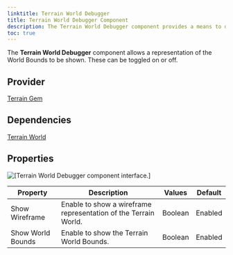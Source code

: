 ```yaml
---
linktitle: Terrain World Debugger
title: Terrain World Debugger Component
description: The Terrain World Debugger component provides a means to display a Wireframe or Bounds representaion of the Terrain World.
toc: true
---
```


The **Terrain World Debugger** component allows a representation of the World Bounds to be shown. These can be toggled on or off.

## Provider ##

[Terrain Gem](/docs/user-guide/gems/reference/environment/terrain)

## Dependencies ##

[Terrain World](/docs/user-guide/components/reference/terrain/world)

## Properties ##

![\[Terrain World Debugger component interface.\]](/images/user-guide/component/terrain/terrain/ui-terrain-world-debugger-A.png)

| Property | Description | Values | Default |
| - | - | - | - |
| Show Wireframe | Enable to show a wireframe representation of the Terrain World. | Boolean | Enabled |
| Show World Bounds | Enable to show the Terrain World Bounds. | Boolean | Enabled |
